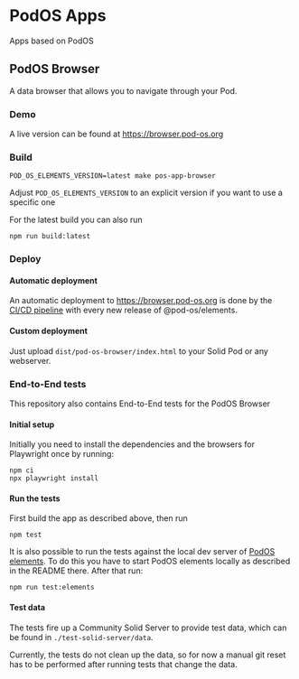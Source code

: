 # PodOS Apps

Apps based on PodOS

## PodOS Browser

A data browser that allows you to navigate through your Pod.

### Demo

A live version can be found at https://browser.pod-os.org

### Build

```shell
POD_OS_ELEMENTS_VERSION=latest make pos-app-browser
```

Adjust `POD_OS_ELEMENTS_VERSION` to an explicit version if you want to use a
specific one

For the latest build you can also run

```shell
npm run build:latest
```

### Deploy

#### Automatic deployment

An automatic deployment to https://browser.pod-os.org is done by the
[CI/CD pipeline](https://github.com/pod-os/PodOS/actions/workflows/ci-cd.yml)
with every new release of @pod-os/elements.

#### Custom deployment

Just upload `dist/pod-os-browser/index.html` to your Solid Pod or any webserver.

### End-to-End tests

This repository also contains End-to-End tests for the PodOS Browser

#### Initial setup

Initially you need to install the dependencies and the browsers for Playwright
once by running:

```shell
npm ci
npx playwright install
```

#### Run the tests

First build the app as described above, then run

```shell
npm test
```

It is also possible to run the tests against the local dev server of [PodOS elements](../elements). To do this you have to start PodOS elements locally as described in the README there. After that run:

```shell
npm run test:elements
```

#### Test data

The tests fire up a Community Solid Server to provide test data, which can be
found in `./test-solid-server/data`.

Currently, the tests do not clean up the data, so for now a manual git reset has to be performed after running tests that change the data.